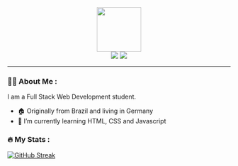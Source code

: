 <div align="center">
<div id="header" align="center">
  <img src="https://i.giphy.com/WFZvB7VIXBgiz3oDXE.gif" width="100"/>
</div>

<div id="badges">
<a href="https://www.linkedin.com/in/tonelloalan/"><img src="https://img.shields.io/badge/LinkedIn-blue?logo=linkedin&logoColor=white&style=for-the-badge"></a>
    <a href="https://www.instagram.com/alntnll/"><img src="https://img.shields.io/badge/Instagram-purple?logo=linkedin&logoColor=white&style=for-the-badge"></a>

</div>
</html>


<img src="https://komarev.com/ghpvc/?username=tonelloalan&style=flat-square&color=blue" alt=""/>

</div>

---

### 👨‍💻 About Me :

I am a Full Stack Web Development student.

- 🏠 Originally from Brazil and living in Germany
- 🌱 I’m currently learning HTML, CSS and Javascript

### :fire: My Stats :
[![GitHub Streak](https://github-readme-streak-stats.herokuapp.com/?user=tonelloalan)](https://git.io/streak-stats)



<!--
**tonelloalan/tonelloalan** is a ✨ _special_ ✨ repository because its `README.md` (this file) appears on your GitHub profile.


- 🌱 I’m currently learning HTML, CSS and Javascript

-->
